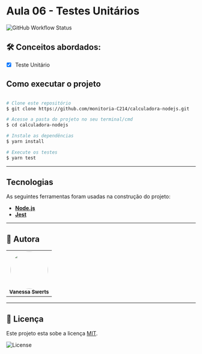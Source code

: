 # Aula 06 - Testes Unitários  

<img alt="GitHub Workflow Status" src="https://img.shields.io/github/workflow/status/monitoria-C214/calculadora-nodejs/calculadora-teste">

## 🛠 Conceitos abordados:

 - [x] Teste Unitário

## Como executar o projeto

```bash

# Clone este repositório
$ git clone https://github.com/monitoria-C214/calculadora-nodejs.git

# Acesse a pasta do projeto no seu terminal/cmd
$ cd calculadora-nodejs

# Instale as dependências
$ yarn install

# Execute os testes
$ yarn test

```
---

## Tecnologias

As seguintes ferramentas foram usadas na construção do projeto:

-   **[Node.js](https://nodejs.org/en/)**
-   **[Jest](https://jestjs.io/pt-BR/)**

---

## 🦸 Autora

<table>
  <tr>   
    <td align="center"><a href="https://github.com/vanessaSwerts/"><img style="border-radius: 50%;" src="https://avatars2.githubusercontent.com/u/57146734?v=4" width="100px;" alt=""/><br /><sub><b>Vanessa Swerts</b></sub></a></td>  
  </tr>
</table>

---

## 📝 Licença

Este projeto esta sobe a licença [MIT](./LICENSE).

   <img alt="License" src="https://img.shields.io/badge/license-MIT-brightgreen">  

